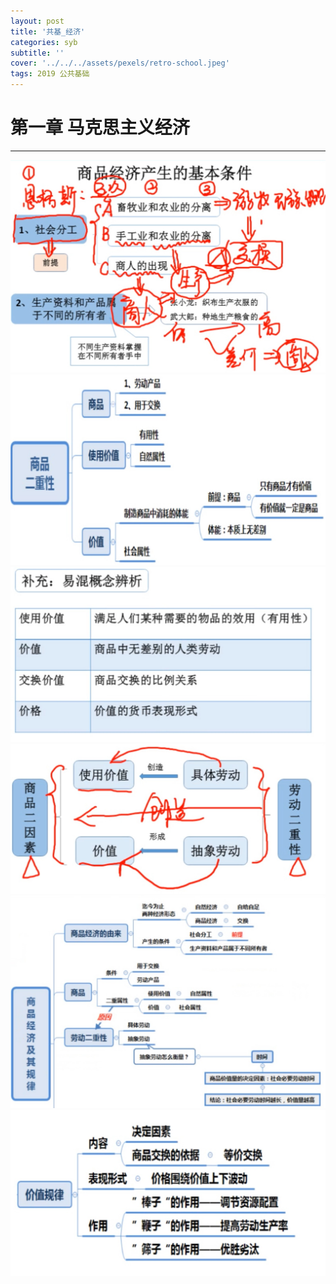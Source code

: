 ```yaml
---
layout: post
title: '共基_经济'
categories: syb
subtitle: ''
cover: '../../../assets/pexels/retro-school.jpeg'
tags: 2019 公共基础
---
```

# 第一章 马克思主义经济
----

![](../../../assets/gwy/经济1.jpg)
![](../../../assets/gwy/经济2.jpg)
![](../../../assets/gwy/经济3.jpg)
![](../../../assets/gwy/经济4.jpg)
![](../../../assets/gwy/经济5.jpg)
![](../../../assets/gwy/经济6.jpg)
